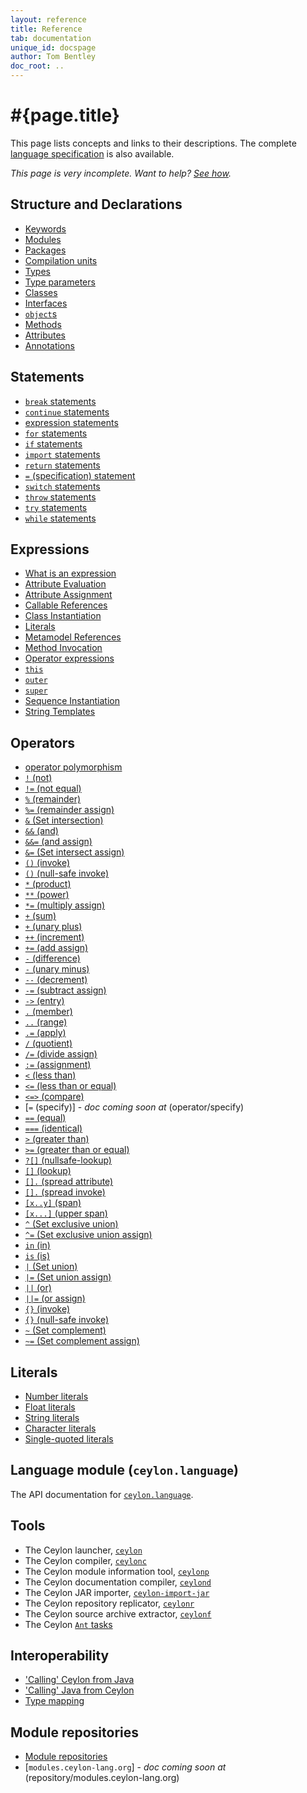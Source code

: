 ```yaml
---
layout: reference
title: Reference
tab: documentation
unique_id: docspage
author: Tom Bentley
doc_root: ..
---
```


# #{page.title}

This page lists concepts and links to their descriptions. The complete 
[language specification](#{page.doc_root}/spec) is also available.

_This page is very incomplete. Want to help? [See how](/code/website)._


## Structure and Declarations

* [Keywords](structure/keyword)
* [Modules](structure/module)
* [Packages](structure/package)
* [Compilation units](structure/compilation-unit)
* [Types](structure/type)
* [Type parameters](structure/type-parameters)
* [Classes](structure/class)
* [Interfaces](structure/class)
* [`object`s](structure/object)
* [Methods](structure/method)
* [Attributes](structure/attribute)
* [Annotations](structure/annotation) <!-- m5 -->

## Statements

* [`break` statements](statement/break)
* [`continue` statements](statement/continue)
* [expression statements](expression)
* [`for` statements](statement/for)
* [`if` statements](statement/if)
* [`import` statements](statement/import)
* [`return` statements](statement/return)
* [`=` (specification) statement](statement/specification)
* [`switch` statements](statement/switch)
* [`throw` statements](statement/throw)
* [`try` statements](statement/try)
* [`while` statements](statement/while)

## Expressions

* [What is an expression](expression)
* [Attribute Evaluation](expression/attribute-evaluation)
* [Attribute Assignment](expression/attribute-assignment)
* [Callable References](expression/callable-reference)
* [Class Instantiation](expression/class-instantiation)
* [Literals](#literals)
* [Metamodel References](expression/metamodel-reference) <!-- m5 -->
* [Method Invocation](expression/invocation)
* [Operator expressions](#operators)
* [`this`](expression/this)
* [`outer`](expression/outer) <!-- m3 -->
* [`super`](expression/super)
* [Sequence Instantiation](expression/sequence-instantiation)
* [String Templates](expression/string-template)

## Operators

* [operator polymorphism](operator/operator-polymorphism)
* [`!`   (not)](operator/not)
* [`!=`  (not equal)](operator/not-equal)
* [`%`   (remainder)](operator/remainder)
* [`%=`  (remainder assign)](operator/remainder-assign)
* [`&`   (Set intersection)](operator/intersection) <!-- m3 -->
* [`&&`  (and)](operator/and)
* [`&&=` (and assign)](operator/and-assign)
* [`&=`  (Set intersect assign)](operator/intersect-assign) <!-- m3 -->
* [`()`  (invoke)](operator/invoke)
* [`()`  (null-safe invoke)](operator/nullsafe-invoke)
* [`*`   (product)](operator/product)
* [`**`  (power)](operator/power)
* [`*=`  (multiply assign)](operator/multiply-assign)
* [`+`   (sum)](operator/sum)
* [`+`   (unary plus)](operator/unary_plus)
* [`++`  (increment)](operator/increment)
* [`+=`  (add assign)](operator/add-assign)
* [`-`   (difference)](operator/difference)
* [`-`   (unary minus)](operator/unary_minus)
* [`--`  (decrement)](operator/decrement)
* [`-=`  (subtract assign)](operator/subtract-assign)
* [`->`  (entry)](operator/entry)
* [`.`   (member)](operator/member)
* [`..`  (range)](operator/range)
* [`.=`  (apply)](operator/apply)
* [`/`   (quotient)](operator/quotient)
* [`/=`  (divide assign)](operator/divide-assign)
* [`:=`  (assignment)](operator/assignment)
* [`<`   (less than)](operator/less-than)
* [`<=`  (less than or equal)](operator/less-than-or-equal)
* [`<=>` (compare)](operator/compare)
* [`=`   (specify)] - _doc coming soon at_ (operator/specify)
* [`==`  (equal)](operator/equal)
* [`===` (identical)](operator/identical)
* [`>`   (greater than)](operator/greater-than)
* [`>=`  (greater than or equal)](operator/greater-than-or-equal)
* [`?[]` (nullsafe-lookup)](operator/nullsafe-lookup)
* [`[]`  (lookup)](operator/lookup)
* [`[].` (spread attribute)](operator/spread-attribute)
* [`[].` (spread invoke)](operator/spread-invoke)
* [`[x..y]` (span)](operator/span)
* [`[x...]` (upper span)](operator/upper-span)
* [`^`   (Set exclusive union)](operator/exclusive-union) <!-- m3 -->
* [`^=`  (Set exclusive union assign)](operator/exclusive-union-assign) <!-- m3 -->
* [`in`  (in)](operator/in)
* [`is`  (is)](operator/is)
* [`|`   (Set union)](operator/union) <!-- m3 -->
* [`|=`  (Set union assign)](operator/union-assign) <!-- m3 -->
* [`||`  (or)](operator/or)
* [`||=` (or assign)](operator/or-assign)
* [`{}`  (invoke)](operator/invoke)
* [`{}`  (null-safe invoke)](operator/nullsafe-invoke)
* [`~`   (Set complement)](operator/complement) <!-- m3 -->
* [`~=`  (Set complement assign)](operator/complement-assign) <!-- m3 -->


## Literals

* [Number literals](literal/number)
* [Float literals](literal/float)
* [String literals](literal/string)
* [Character literals](literal/character)
* [Single-quoted literals](literal/single-quoted) <!-- m-later -->

## Language module (`ceylon.language`)

The API documentation for [`ceylon.language`](#{page.doc_root}/api/ceylon/language).


## Tools

* The Ceylon launcher, [`ceylon`](tool/ceylon)
* The Ceylon compiler, [`ceylonc`](tool/ceylonc)
* The Ceylon module information tool, [`ceylonp`](tool/ceylonp) <!-- m3 -->
* The Ceylon documentation compiler, [`ceylond`](tool/ceylond)
* The Ceylon JAR importer, [`ceylon-import-jar`](tool/ceylon-import-jar) <!-- m3 -->
* The Ceylon repository replicator, [`ceylonr`](tool/ceylonr) <!-- m3 -->
* The Ceylon source archive extractor, [`ceylonf`](tool/ceylonf) <!-- m3 -->
* The Ceylon [`Ant` tasks](tool/ant)

## Interoperability

* ['Calling' Ceylon from Java](interoperability/ceylon-from-java)
* ['Calling' Java from Ceylon](interoperability/java-from-ceylon)
* [Type mapping](interoperability/type-mapping)

## Module repositories

* [Module repositories](repository)
* [`modules.ceylon-lang.org`] - _doc coming soon at_ (repository/modules.ceylon-lang.org) <!-- m3 -->
